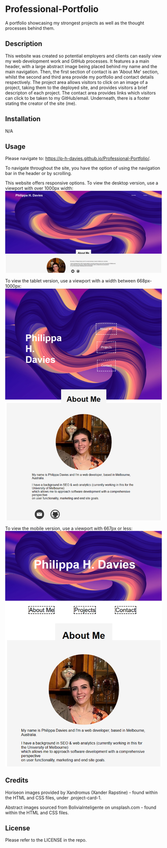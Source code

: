 # Professional-Portfolio
A portfolio showcasing my strongest projects as well as the thought processes behind them.


## Description

This website was created so potential employers and clients can easily view my web development work and GitHub processes. It features a a main header, with a large abstract image being placed behind my name and the main navigation. Then, the first section of contact is an 'About Me' section, whilst the second and third area provide my portfolio and contact details respectively. The project area allows visitors to click on an image of a project, taking them to the deployed site, and provides visitors a brief descripton of each project. The contact area provides links which visitors can click to be taken to my GitHub/email. Underneath, there is a footer stating the creator of the site (me).


## Installation

N/A


## Usage
Please navigate to: https://p-h-davies.github.io/Professional-Portfolio/. 

To navigate throughout the site, you have the option of using the navigation bar in the header or by scrolling. 

This website offers responsive options. To view the desktop version, use a viewport with over 1000px width:
![screenshot of desktop view](assets/images/desktop.png)

To view the tablet version, use a viewport with a width between 668px-1000px:
![screenshot of tablet view](assets/images/tab.png)

To view the mobile version, use a viewport with 667px or less:
![screenshot of mobile view](assets/images/mobile.png)


## Credits

Horiseon images provided by Xandromus (Xander Rapstine) - found within the HTML and CSS files, under .project-card-1.

Abstract images sourced from BoliviaInteligente on unsplash.com - found within the HTML and CSS files.

## License

Please refer to the LICENSE in the repo.